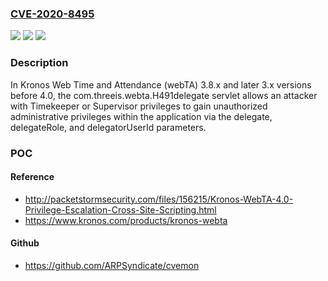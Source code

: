 ### [CVE-2020-8495](https://cve.mitre.org/cgi-bin/cvename.cgi?name=CVE-2020-8495)
![](https://img.shields.io/static/v1?label=Product&message=n%2Fa&color=blue)
![](https://img.shields.io/static/v1?label=Version&message=n%2Fa&color=blue)
![](https://img.shields.io/static/v1?label=Vulnerability&message=n%2Fa&color=brighgreen)

### Description

In Kronos Web Time and Attendance (webTA) 3.8.x and later 3.x versions before 4.0, the com.threeis.webta.H491delegate servlet allows an attacker with Timekeeper or Supervisor privileges to gain unauthorized administrative privileges within the application via the delegate, delegateRole, and delegatorUserId parameters.

### POC

#### Reference
- http://packetstormsecurity.com/files/156215/Kronos-WebTA-4.0-Privilege-Escalation-Cross-Site-Scripting.html
- https://www.kronos.com/products/kronos-webta

#### Github
- https://github.com/ARPSyndicate/cvemon

